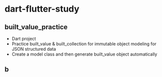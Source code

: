 # dart-flutter-study

## built_value_practice

* Dart project
* Practice built_value & built_collection for immutable object modeling for JSON structured data
* Create a model class and then generate built_value object automatically

## b